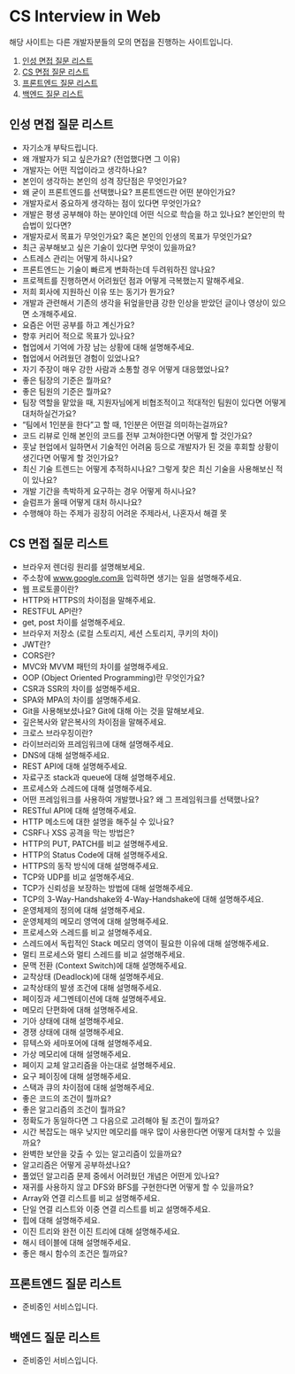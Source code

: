 # CS Interview in Web

해당 사이트는 다른 개발자분들의 모의 면접을 진행하는 사이트입니다.

1. [인성 면접 질문 리스트](#인성-면접-질문-리스트)
2. [CS 면접 질문 리스트](#CS-면접-질문-리스트)
3. [프론트엔드 질문 리스트](#프론트엔드-질문-리스트)
4. [백엔드 질문 리스트](#백엔드-질문-리스트)

## 인성 면접 질문 리스트

- 자기소개 부탁드립니다.
- 왜 개발자가 되고 싶은가요? (전업했다면 그 이유)
- 개발자는 어떤 직업이라고 생각하나요?
- 본인이 생각하는 본인의 성격 장단점은 무엇인가요?
- 왜 굳이 프론트엔드를 선택했나요? 프론트엔드란 어떤 분야인가요?
- 개발자로서 중요하게 생각하는 점이 있다면 무엇인가요?
- 개발은 평생 공부해야 하는 분야인데 어떤 식으로 학습을 하고 있나요? 본인만의 학습법이 있다면?
- 개발자로서 목표가 무엇인가요? 혹은 본인의 인생의 목표가 무엇인가요?
- 최근 공부해보고 싶은 기술이 있다면 무엇이 있을까요?
- 스트레스 관리는 어떻게 하시나요?
- 프론트엔드는 기술이 빠르게 변화하는데 두려워하진 않나요?
- 프로젝트를 진행하면서 어려웠던 점과 어떻게 극복했는지 말해주세요.
- 저희 회사에 지원하신 이유 또는 동기가 뭔가요?
- 개발과 관련해서 기존의 생각을 뒤엎을만큼 강한 인상을 받았던 글이나 영상이 있으면 소개해주세요.
- 요즘은 어떤 공부를 하고 계신가요?
- 향후 커리어 적으로 목표가 있나요?
- 협업에서 기억에 가장 남는 상황에 대해 설명해주세요.
- 협업에서 어려웠던 경험이 있었나요?
- 자기 주장이 매우 강한 사람과 소통할 경우 어떻게 대응했었나요?
- 좋은 팀장의 기준은 뭘까요?
- 좋은 팀원의 기준은 뭘까요?
- 팀장 역할을 맡았을 때, 지원자님에게 비협조적이고 적대적인 팀원이 있다면 어떻게 대처하실건가요?
- “팀에서 1인분을 한다”고 할 때, 1인분은 어떤걸 의미하는걸까요?
- 코드 리뷰로 인해 본인의 코드를 전부 고쳐야한다면 어떻게 할 것인가요?
- 훗날 현업에서 일하면서 기술적인 어려움 등으로 개발자가 된 것을 후회할 상황이 생긴다면 어떻게 할 것인가요?
- 최신 기술 트렌드는 어떻게 추적하시나요? 그렇게 찾은 최신 기술을 사용해보신 적이 있나요?
- 개발 기간을 촉박하게 요구하는 경우 어떻게 하시나요?
- 슬럼프가 올때 어떻게 대처 하시나요?
- 수행해야 하는 주제가 굉장히 어려운 주제라서, 나혼자서 해결 못

## CS 면접 질문 리스트

- 브라우저 렌더링 원리를 설명해보세요.
- 주소창에 www.google.com을 입력하면 생기는 일을 설명해주세요.
- 웹 프로토콜이란?
- HTTP와 HTTPS의 차이점을 말해주세요.
- RESTFUL API란?
- get, post 차이를 설명해주세요.
- 브라우저 저장소 (로컬 스토리지, 세션 스토리지, 쿠키의 차이)
- JWT란?
- CORS란?
- MVC와 MVVM 패턴의 차이를 설명해주세요.
- OOP (Object Oriented Programming)란 무엇인가요?
- CSR과 SSR의 차이를 설명해주세요.
- SPA와 MPA의 차이를 설명해주세요.
- Git을 사용해보셨나요? Git에 대해 아는 것을 말해보세요.
- 깊은복사와 얕은복사의 차이점을 말해주세요.
- 크로스 브라우징이란?
- 라이브러리와 프레임워크에 대해 설명해주세요.
- DNS에 대해 설명해주세요.
- REST API에 대해 설명해주세요.
- 자료구조 stack과 queue에 대해 설명해주세요.
- 프로세스와 스레드에 대해 설명해주세요.
- 어떤 프레임워크를 사용하여 개발했나요? 왜 그 프레임워크를 선택했나요?
- RESTful API에 대해 설명해주세요.
- HTTP 메소드에 대한 설명을 해주실 수 있나요?
- CSRF나 XSS 공격을 막는 방법은?
- HTTP의 PUT, PATCH를 비교 설명해주세요.
- HTTP의 Status Code에 대해 설명해주세요.
- HTTPS의 동작 방식에 대해 설명해주세요.
- TCP와 UDP를 비교 설명해주세요.
- TCP가 신뢰성을 보장하는 방법에 대해 설명해주세요.
- TCP의 3-Way-Handshake와 4-Way-Handshake에 대해 설명해주세요.
- 운영체제의 정의에 대해 설명해주세요.
- 운영체제의 메모리 영역에 대해 설명해주세요.
- 프로세스와 스레드를 비교 설명해주세요.
- 스레드에서 독립적인 Stack 메모리 영역이 필요한 이유에 대해 설명해주세요.
- 멀티 프로세스와 멀티 스레드를 비교 설명해주세요.
- 문맥 전환 (Context Switch)에 대해 설명해주세요.
- 교착상태 (Deadlock)에 대해 설명해주세요.
- 교착상태의 발생 조건에 대해 설명해주세요.
- 페이징과 세그멘테이션에 대해 설명해주세요.
- 메모리 단편화에 대해 설명해주세요.
- 기아 상태에 대해 설명해주세요.
- 경쟁 상태에 대해 설명해주세요.
- 뮤텍스와 세마포어에 대해 설명해주세요.
- 가상 메모리에 대해 설명해주세요.
- 페이지 교체 알고리즘을 아는대로 설명해주세요.
- 요구 페이징에 대해 설명해주세요.
- 스택과 큐의 차이점에 대해 설명해주세요.
- 좋은 코드의 조건이 뭘까요?
- 좋은 알고리즘의 조건이 뭘까요?
- 정확도가 동일하다면 그 다음으로 고려해야 될 조건이 뭘까요?
- 시간 복잡도는 매우 낮지만 메모리를 매우 많이 사용한다면 어떻게 대처할 수 있을까요?
- 완벽한 보안을 갖출 수 있는 알고리즘이 있을까요?
- 알고리즘은 어떻게 공부하셨나요?
- 풀었던 알고리즘 문제 중에서 어려웠던 개념은 어떤게 있나요?
- 재귀를 사용하지 않고 DFS와 BFS를 구현한다면 어떻게 할 수 있을까요?
- Array와 연결 리스트를 비교 설명해주세요.
- 단일 연결 리스트와 이중 연결 리스트를 비교 설명해주세요.
- 힙에 대해 설명해주세요.
- 이진 트리와 완전 이진 트리에 대해 설명해주세요.
- 해시 테이블에 대해 설명해주세요.
- 좋은 해시 함수의 조건은 뭘까요?

## 프론트엔드 질문 리스트

- 준비중인 서비스입니다.

## 백엔드 질문 리스트

- 준비중인 서비스입니다.
